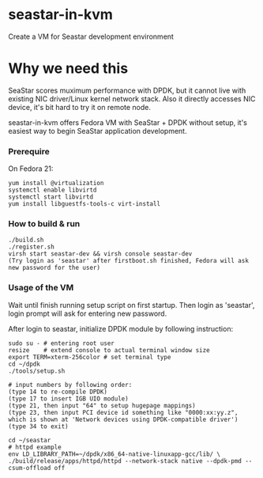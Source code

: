 # seastar-in-kvm
Create a VM for Seastar development environment

# Why we need this
SeaStar scores muximum performance with DPDK, but it cannot live with existing NIC driver/Linux kernel network stack.
Also it directly accesses NIC device, it's bit hard to try it on remote node.

seastar-in-kvm offers Fedora VM with SeaStar + DPDK without setup, it's easiest way to begin SeaStar application development.

### Prerequire

On Fedora 21:
```
yum install @virtualization
systemctl enable libvirtd
systemctl start libvirtd
yum install libguestfs-tools-c virt-install
```

### How to build & run
```
./build.sh
./register.sh
virsh start seastar-dev && virsh console seastar-dev
(Try login as 'seastar' after firstboot.sh finished, Fedora will ask new password for the user)
```

### Usage of the VM

Wait until finish running setup script on first startup.
Then login as 'seastar', login prompt will ask for entering new password.

After login to seastar, initialize DPDK module by following instruction:
```
sudo su - # entering root user
resize    # extend console to actual terminal window size
export TERM=xterm-256color # set terminal type
cd ~/dpdk
./tools/setup.sh

# input numbers by following order:
(type 14 to re-compile DPDK)
(type 17 to insert IGB UIO module)
(type 21, then input "64" to setup hugepage mappings)
(type 23, then input PCI device id something like "0000:xx:yy.z",
which is shown at 'Network devices using DPDK-compatible driver')
(type 34 to exit)

cd ~/seastar
# httpd example
env LD_LIBRARY_PATH=~/dpdk/x86_64-native-linuxapp-gcc/lib/ \
./build/release/apps/httpd/httpd --network-stack native --dpdk-pmd --csum-offload off
```


